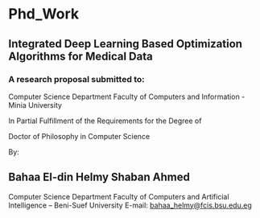 # Phd_Work

## Integrated Deep Learning Based Optimization Algorithms for Medical Data
### A research proposal submitted to:

Computer Science Department
Faculty of Computers and Information - Minia University

In Partial Fulfillment of the Requirements for the Degree of

Doctor of Philosophy in Computer Science


By:

## Bahaa El-din Helmy Shaban Ahmed
Computer Science Department
Faculty of Computers and Artificial Intelligence – Beni-Suef University
E-mail: bahaa_helmy@fcis.bsu.edu.eg
